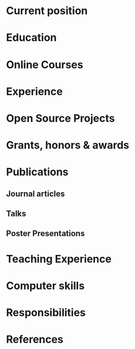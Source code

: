Current position
================

Education
=========

Online Courses
==============

Experience
==========

Open Source Projects
====================

Grants, honors & awards
=======================

Publications
============

Journal articles
----------------

Talks
-----

Poster Presentations
--------------------

Teaching Experience
===================

Computer skills
===============

Responsibilities
================

References
==========
